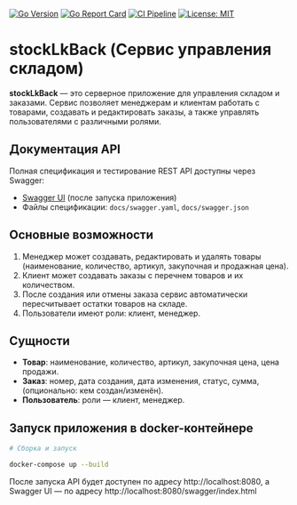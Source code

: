 [![Go Version](https://img.shields.io/github/go-mod/go-version/mikhailshtv/stockLkBack)](https://github.com/mikhailshtv/stockLkBack)
[![Go Report Card](https://goreportcard.com/badge/github.com/mikhailshtv/stockLkBack)](https://goreportcard.com/report/github.com/mikhailshtv/stockLkBack)
[![CI Pipeline](https://github.com/mikhailshtv/stockLkBack/actions/workflows/stockLk-github-ci.yml/badge.svg)](https://github.com/mikhailshtv/stockLkBack/actions/workflows/stockLk-github-ci.yml)
[![License: MIT](https://img.shields.io/badge/License-MIT-yellow.svg)](https://opensource.org/licenses/MIT)
# stockLkBack (Сервис управления складом)

**stockLkBack** — это серверное приложение для управления складом и заказами. Сервис позволяет менеджерам и клиентам работать с товарами, создавать и редактировать заказы, а также управлять пользователями с различными ролями.

## Документация API

Полная спецификация и тестирование REST API доступны через Swagger:

- [Swagger UI](http://localhost:8080/swagger/index.html) (после запуска приложения)
- Файлы спецификации: `docs/swagger.yaml`, `docs/swagger.json`

## Основные возможности

1. Менеджер может создавать, редактировать и удалять товары (наименование, количество, артикул, закупочная и продажная цена).
2. Клиент может создавать заказы с перечнем товаров и их количеством.
3. После создания или отмены заказа сервис автоматически пересчитывает остатки товаров на складе.
4. Пользователи имеют роли: клиент, менеджер.

## Сущности

- **Товар**: наименование, количество, артикул, закупочная цена, цена продажи.
- **Заказ**: номер, дата создания, дата изменения, статус, сумма, (опционально: кем создан/изменён).
- **Пользователь**: роли — клиент, менеджер.

## Запуск приложения в docker-контейнере

```sh
# Сборка и запуск

docker-compose up --build
```

После запуска API будет доступен по адресу http://localhost:8080, а Swagger UI — по адресу http://localhost:8080/swagger/index.html
